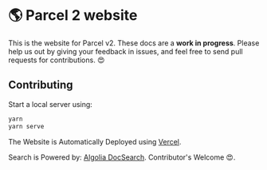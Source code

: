 # 🌎 Parcel 2 website

This is the website for Parcel v2. These docs are a **work in progress**. Please help us out by giving your feedback in issues, and feel free to send pull requests for contributions. 😍

## Contributing

Start a local server using:

```bash
yarn
yarn serve
```

The Website is Automatically Deployed using [Vercel](https://vercel.com).

Search is Powered by: [Algolia DocSearch](https://docsearch.algolia.com/).
Contributor's Welcome 😍.
